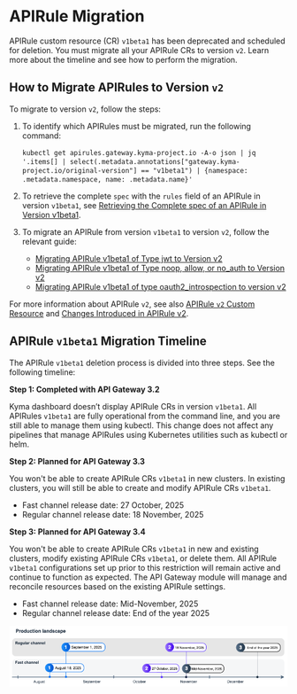 <!-- loiof8df238618eb4858905c2b42fa4ec815 -->

# APIRule Migration

APIRule custom resource \(CR\) `v1beta1` has been deprecated and scheduled for deletion. You must migrate all your APIRule CRs to version `v2`. Learn more about the timeline and see how to perform the migration.



<a name="loiof8df238618eb4858905c2b42fa4ec815__section_lmb_52g_cgc"/>

## How to Migrate APIRules to Version `v2`

To migrate to version `v2`, follow the steps:

1.  To identify which APIRules must be migrated, run the following command:

    ```
    kubectl get apirules.gateway.kyma-project.io -A-o json | jq '.items[] | select(.metadata.annotations["gateway.kyma-project.io/original-version"] == "v1beta1") | {namespace: .metadata.namespace, name: .metadata.name}'
    ```

2.  To retrieve the complete `spec` with the `rules` field of an APIRule in version `v1beta1`, see [Retrieving the Complete spec of an APIRule in Version v1beta1](retrieving-the-complete-spec-of-an-apirule-in-version-v1beta1-fefeb7f.md).

3.  To migrate an APIRule from version `v1beta1` to version `v2`, follow the relevant guide:

    -   [Migrating APIRule v1beta1 of Type jwt to Version v2](migrating-apirule-v1beta1-of-type-jwt-to-version-v2-bcaec91.md)
    -   [Migrating APIRule v1beta1 of Type noop, allow, or no\_auth to Version v2](migrating-apirule-v1beta1-of-type-noop-allow-or-no-auth-to-version-v2-2b19ef5.md)
    -   [Migrating APIRule v1beta1 of type oauth2\_introspection to version v2](migrating-apirule-v1beta1-of-type-oauth2-introspection-to-version-v2-394d18a.md)


For more information about APIRule `v2`, see also [APIRule `v2` Custom Resource](https://kyma-project.io/#/api-gateway/user/custom-resources/apirule/04-10-apirule-custom-resource) and [Changes Introduced in APIRule v2](changes-introduced-in-apirule-v2-aa34a4a.md).



<a name="loiof8df238618eb4858905c2b42fa4ec815__section_msj_d2c_hgc"/>

## APIRule `v1beta1` Migration Timeline

The APIRule `v1beta1` deletion process is divided into three steps. See the following timeline:

**Step 1: Completed with API Gateway 3.2**

Kyma dashboard doesn’t display APIRule CRs in version `v1beta1`. All APIRules `v1beta1` are fully operational from the command line, and you are still able to manage them using kubectl. This change does not affect any pipelines that manage APIRules using Kubernetes utilities such as kubectl or helm.

**Step 2: Planned for API Gateway 3.3**

You won't be able to create APIRule CRs `v1beta1` in new clusters. In existing clusters, you will still be able to create and modify APIRule CRs `v1beta1`.

-   Fast channel release date: 27 October, 2025
-   Regular channel release date: 18 November, 2025

**Step 3: Planned for API Gateway 3.4**

You won't be able to create APIRule CRs `v1beta1` in new and existing clusters, modify existing APIRule CRs `v1beta1`, or delete them. All APIRule `v1beta1` configurations set up prior to this restriction will remain active and continue to function as expected. The API Gateway module will manage and reconcile resources based on the existing APIRule settings.

-   Fast channel release date: Mid-November, 2025
-   Regular channel release date: End of the year 2025

![](images/APIRule_Migration_Timeline_-_External_f1ce3d8.png)


